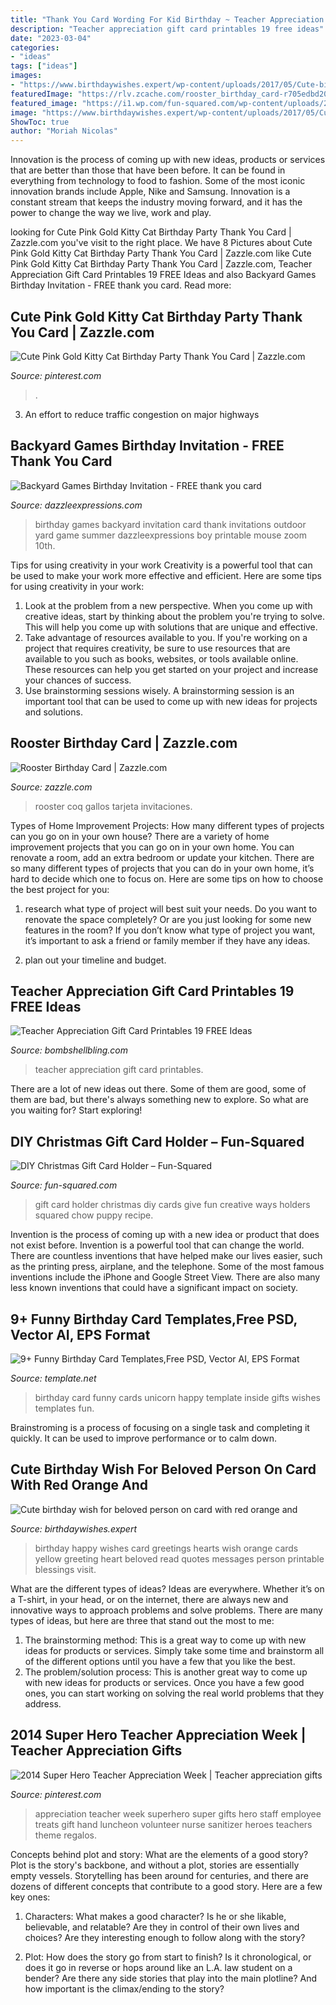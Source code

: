 ```yaml
---
title: "Thank You Card Wording For Kid Birthday ~ Teacher Appreciation Gift Card Printables"
description: "Teacher appreciation gift card printables 19 free ideas"
date: "2023-03-04"
categories:
- "ideas"
tags: ["ideas"]
images:
- "https://www.birthdaywishes.expert/wp-content/uploads/2017/05/Cute-birthday-wish-for-beloved-person-on-card-with-red-orange-and-yellow-hearts.jpg"
featuredImage: "https://rlv.zcache.com/rooster_birthday_card-r705edbd20aa4472fb386b2b6e84fca87_tcvtl_540.jpg"
featured_image: "https://i1.wp.com/fun-squared.com/wp-content/uploads/2017/12/Christmas-Gift-Card-Holder.jpg?fit=1200%2C1653&amp;ssl=1"
image: "https://www.birthdaywishes.expert/wp-content/uploads/2017/05/Cute-birthday-wish-for-beloved-person-on-card-with-red-orange-and-yellow-hearts.jpg"
ShowToc: true
author: "Moriah Nicolas"
---
```



Innovation is the process of coming up with new ideas, products or services that are better than those that have been before. It can be found in everything from technology to food to fashion. Some of the most iconic innovation brands include Apple, Nike and Samsung. Innovation is a constant stream that keeps the industry moving forward, and it has the power to change the way we live, work and play.

	

		
looking for Cute Pink Gold Kitty Cat Birthday Party Thank You Card | Zazzle.com you've visit to the right place. We have 8 Pictures about Cute Pink Gold Kitty Cat Birthday Party Thank You Card | Zazzle.com like Cute Pink Gold Kitty Cat Birthday Party Thank You Card | Zazzle.com, Teacher Appreciation Gift Card Printables 19 FREE Ideas and also Backyard Games Birthday Invitation - FREE thank you card. Read more:
		
    
## Cute Pink Gold Kitty Cat Birthday Party Thank You Card | Zazzle.com

<img loading=lazy src="https://i.pinimg.com/736x/f1/74/3c/f1743c578dc4c194f9ad38593ab919f6.jpg" onerror="this.onerror=null;this.src='https://tse4.mm.bing.net/th?id=OIP.NOqxy2Kf65Pm0ncJ2Yt5OwHaLH&amp;pid=15.1';" alt="Cute Pink Gold Kitty Cat Birthday Party Thank You Card | Zazzle.com">

_Source: pinterest.com_

>. 

	

3. An effort to reduce traffic congestion on major highways 

    
## Backyard Games Birthday Invitation - FREE Thank You Card

<img loading=lazy src="http://www.dazzleexpressions.com/images/Backyard_Games.jpg" onerror="this.onerror=null;this.src='https://tse2.mm.bing.net/th?id=OIP.4DgR3hKHxbKTtsV5LiJMwwHaG6&amp;pid=15.1';" alt="Backyard Games Birthday Invitation - FREE thank you card">

_Source: dazzleexpressions.com_

>birthday games backyard invitation card thank invitations outdoor yard game summer dazzleexpressions boy printable mouse zoom 10th. 

	

Tips for using creativity in your work
Creativity is a powerful tool that can be used to make your work more effective and efficient. Here are some tips for using creativity in your work:
1. Look at the problem from a new perspective. When you come up with creative ideas, start by thinking about the problem you're trying to solve. This will help you come up with solutions that are unique and effective.
2. Take advantage of resources available to you. If you're working on a project that requires creativity, be sure to use resources that are available to you such as books, websites, or tools available online. These resources can help you get started on your project and increase your chances of success.
3. Use brainstorming sessions wisely. A brainstorming session is an important tool that can be used to come up with new ideas for projects and solutions.

    
## Rooster Birthday Card | Zazzle.com

<img loading=lazy src="https://rlv.zcache.com/rooster_birthday_card-r705edbd20aa4472fb386b2b6e84fca87_tcvtl_540.jpg" onerror="this.onerror=null;this.src='https://tse3.mm.bing.net/th?id=OIP.4lR4gapD9-QislAJmdmsiAHaHa&amp;pid=15.1';" alt="Rooster Birthday Card | Zazzle.com">

_Source: zazzle.com_

>rooster coq gallos tarjeta invitaciones. 

	

Types of Home Improvement Projects: How many different types of projects can you go on in your own house?
There are a variety of home improvement projects that you can go on in your own home. You can renovate a room, add an extra bedroom or update your kitchen. There are so many different types of projects that you can do in your own home, it’s hard to decide which one to focus on. Here are some tips on how to choose the best project for you: 
1. research what type of project will best suit your needs. Do you want to renovate the space completely? Or are you just looking for some new features in the room? If you don’t know what type of project you want, it’s important to ask a friend or family member if they have any ideas. 

2. plan out your timeline and budget.

    
## Teacher Appreciation Gift Card Printables 19 FREE Ideas

<img loading=lazy src="https://www.bombshellbling.com/wp-content/uploads/2015/05/19-Teacher-Appreciation-Gift-Card-Printables.jpg" onerror="this.onerror=null;this.src='https://tse4.mm.bing.net/th?id=OIP.n5rpvefGPlwtMnwtu4vHFAHaP5&amp;pid=15.1';" alt="Teacher Appreciation Gift Card Printables 19 FREE Ideas">

_Source: bombshellbling.com_

>teacher appreciation gift card printables. 

	

There are a lot of new ideas out there. Some of them are good, some of them are bad, but there's always something new to explore. So what are you waiting for? Start exploring!

    
## DIY Christmas Gift Card Holder – Fun-Squared

<img loading=lazy src="https://i1.wp.com/fun-squared.com/wp-content/uploads/2017/12/Christmas-Gift-Card-Holder.jpg?fit=1200%2C1653&amp;ssl=1" onerror="this.onerror=null;this.src='https://tse4.mm.bing.net/th?id=OIP.KAlJOO6_PFNs3gBcRLFoLgHaKM&amp;pid=15.1';" alt="DIY Christmas Gift Card Holder – Fun-Squared">

_Source: fun-squared.com_

>gift card holder christmas diy cards give fun creative ways holders squared chow puppy recipe. 

	

Invention is the process of coming up with a new idea or product that does not exist before. Invention is a powerful tool that can change the world. There are countless inventions that have helped make our lives easier, such as the printing press, airplane, and the telephone. Some of the most famous inventions include the iPhone and Google Street View. There are also many less known inventions that could have a significant impact on society.

    
## 9+ Funny Birthday Card Templates,Free PSD, Vector AI, EPS Format

<img loading=lazy src="https://images.template.net/wp-content/uploads/2017/01/06054852/Funny-Unicorn-Birthday-Card.jpg" onerror="this.onerror=null;this.src='https://tse3.mm.bing.net/th?id=OIP.A8D85pH8QAKpd2hdl18XUgHaKD&amp;pid=15.1';" alt="9+ Funny Birthday Card Templates,Free PSD, Vector AI, EPS Format">

_Source: template.net_

>birthday card funny cards unicorn happy template inside gifts wishes templates fun. 

	

Brainstroming is a process of focusing on a single task and completing it quickly. It can be used to improve performance or to calm down.

    
## Cute Birthday Wish For Beloved Person On Card With Red Orange And

<img loading=lazy src="https://www.birthdaywishes.expert/wp-content/uploads/2017/05/Cute-birthday-wish-for-beloved-person-on-card-with-red-orange-and-yellow-hearts.jpg" onerror="this.onerror=null;this.src='https://tse2.mm.bing.net/th?id=OIP.uFiI4EWJT9l0uzVQO8SWIgHaGN&amp;pid=15.1';" alt="Cute birthday wish for beloved person on card with red orange and">

_Source: birthdaywishes.expert_

>birthday happy wishes card greetings hearts wish orange cards yellow greeting heart beloved read quotes messages person printable blessings visit. 

	

What are the different types of ideas?
Ideas are everywhere. Whether it’s on a T-shirt, in your head, or on the internet, there are always new and innovative ways to approach problems and solve problems. 
There are many types of ideas, but here are three that stand out the most to me: 
1. The brainstorming method: This is a great way to come up with new ideas for products or services. Simply take some time and brainstorm all of the different options until you have a few that you like the best.
2. The problem/solution process: This is another great way to come up with new ideas for products or services. Once you have a few good ones, you can start working on solving the real world problems that they address. 

    
## 2014 Super Hero Teacher Appreciation Week | Teacher Appreciation Gifts

<img loading=lazy src="https://i.pinimg.com/originals/0f/29/6d/0f296de2bd6ae370e1d75300af75c709.jpg" onerror="this.onerror=null;this.src='https://tse4.mm.bing.net/th?id=OIP.MiaURkfXBLzzxnJ0CB22WwHaJ4&amp;pid=15.1';" alt="2014 Super Hero Teacher Appreciation Week | Teacher appreciation gifts">

_Source: pinterest.com_

>appreciation teacher week superhero super gifts hero staff employee treats gift hand luncheon volunteer nurse sanitizer heroes teachers theme regalos. 

	

Concepts behind plot and story: What are the elements of a good story?
Plot is the story's backbone, and without a plot, stories are essentially empty vessels. Storytelling has been around for centuries, and there are dozens of different concepts that contribute to a good story. Here are a few key ones:
1) Characters: What makes a good character? Is he or she likable, believable, and relatable? Are they in control of their own lives and choices? Are they interesting enough to follow along with the story?

2) Plot: How does the story go from start to finish? Is it chronological, or does it go in reverse or hops around like an L.A. law student on a bender? Are there any side stories that play into the main plotline? And how important is the climax/ending to the story?

